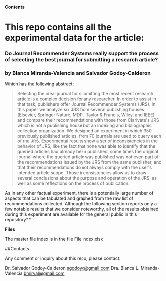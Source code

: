 **Contents**

# This repo contains all the experimental data for the article:

### Do Journal Recommender Systems really support the process of selecting the best journal for submitting a research article?

### by Blanca Miranda-Valencia and Salvador Godoy-Calderon

Which has the following abstract:

> Selecting the ideal journal for submitting the most recent research
> article is a complex decision for any researcher. In order to assist
> in that task, publishers offer Journal Recommender Systems (JRS). In
> this paper we analyze six JRS from several publishing houses
> (Elsevier, Springer Nature, MDPI, Taylor & Francis, Wiley, and IEEE)
> and compare their recommendations with those from Clarivate's JRS
> which is not a publishing house but an indexing and bibliographic
> collection organization. We designed an experiment in which 350
> previously published articles, from 70 journals are used to query each
> of the JRS. Experimental results show a set of inconsistencies in the
> behavior of JRS, like the fact that none was able to identify that the
> queried articles had already been published, some times the original
> journal where the queried article was published was not even part of
> the recommendations issued by the JRS from the same publisher, and
> that their recommendations do not always comply with the user's
> intended article scope. Those inconsistencies allow us to draw several
> conclusions about the purpose and operation of the JRS, as well as
> some reflections on the process of publication.

As in any other factual experiment, there is a potentially large number
of aspects that can be tabulated and graphed from the raw list of
recommendations collected. Although the following section reports only a
few notable results that we consider noteworthy, all of the results
obtained during this experiment are available for the general public in
this repository*.*

**Files**

The master file index is in the file File index.xlsx

##Contacts

Any comment or inquiry about this repo, please contact:

Dr. Salvador Godoy-Calderon <sgodoyc@gmail.com>
Dra. Blanca L. Miranda-Valencia <bmirval@gmail.com>
